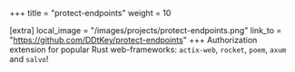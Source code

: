 +++
title = "protect-endpoints"
weight = 10

[extra]
local_image = "/images/projects/protect-endpoints.png"
link_to = "https://github.com/DDtKey/protect-endpoints"
+++
Authorization extension for popular Rust web-frameworks: `actix-web`, `rocket`, `poem`, `axum` and `salvo`!